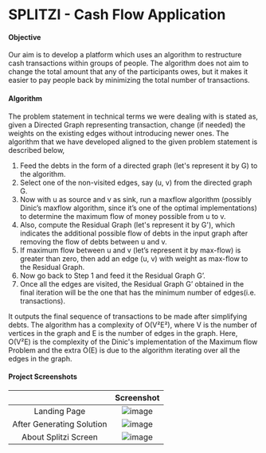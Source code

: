 # SPLITZI - Cash Flow Application

#### Objective
Our aim is to develop a platform which uses an algorithm to restructure cash transactions within groups of people. The algorithm does not aim to change the total amount that any of the participants owes, but it makes it easier to pay people back by minimizing the total number of transactions.

#### Algorithm
The problem statement in technical terms we were dealing with is stated as, given a Directed Graph representing transaction, change (if needed) the weights on the existing edges without introducing newer ones. The algorithm that we have developed aligned to the given problem statement is described below,

1. Feed the debts in the form of a directed graph (let's represent it by G) to the algorithm.
2. Select one of the non-visited edges, say (u, v) from the directed graph G.
3. Now with u as source and v as sink, run a maxflow algorithm (possibly Dinic’s maxflow algorithm, since it’s one of the optimal implementations) to determine the maximum flow of money possible from u to v.
4. Also, compute the Residual Graph (let's represent it by G'), which indicates the additional possible flow of debts in the input graph after removing the flow of debts between u and v.
5. If maximum flow between u and v (let’s represent it by max-flow) is greater than zero, then add an edge (u, v) with weight as max-flow to the Residual Graph.
6. Now go back to Step 1 and feed it the Residual Graph G’.
7. Once all the edges are visited, the Residual Graph G’ obtained in the final iteration will be the one that has the minimum number of edges(i.e. transactions).

It outputs the final sequence of transactions to be made after simplifying debts. The algorithm has a complexity of O(V²E²), where V is the number of vertices in the graph and E is the number of edges in the graph. Here, O(V²E) is the complexity of the Dinic's implementation of the Maximum flow Problem and the extra O(E) is due to the algorithm iterating over all the edges in the graph.

#### Project Screenshots
|   | Screenshot |
| :------------: | :------------: |
| Landing Page | ![image](https://user-images.githubusercontent.com/55807508/142859819-30ef4741-12b0-48ec-93ac-410f8ba26ef4.png) |
| After Generating Solution | ![image](https://user-images.githubusercontent.com/55807508/142859711-8dc1edce-b9f1-4aa3-8f6f-dc2bbfc77a55.png) |
| About Splitzi Screen | ![image](https://user-images.githubusercontent.com/55807508/142859762-af361db1-40a3-4932-ac0a-5f0e3c4e73fd.png) |
